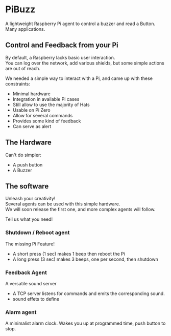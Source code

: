 # PiBuzz
A lightweight Raspberry Pi agent to control a buzzer and read a Button. Many applications.

## Control and Feedback from your Pi

By default, a Raspberry lacks basic user interaction.  
You can log over the network, add various shields, but some simple actions are out of reach.  

We needed a simple way to interact with a Pi, and came up with these constraints:

* Minimal hardware
* Integration in available Pi cases
* Still allow to use the majority of Hats
* Usable on Pi Zero
* Allow for several commands
* Provides some kind of feedback
* Can serve as alert

## The Hardware

Can't do simpler:  
* A push button
* A Buzzer

## The software

Unleash your creativity!  
Several agents can be used with this simple hardware.  
We will soon release the first one, and more complex agents will follow.  

Tell us what you need!

### Shutdown / Reboot agent

The missing Pi Feature!

* A short press (1 sec) makes 1 beep then reboot the Pi
* A long press (3 sec) makes 3 beeps, one per second, then shutdown

### Feedback Agent

A versatile sound server

* A TCP server listens for commands and emits the corresponding sound.
* sound effets to define

### Alarm agent

A minimalist alarm clock. Wakes you up at programmed time, push button to stop.
